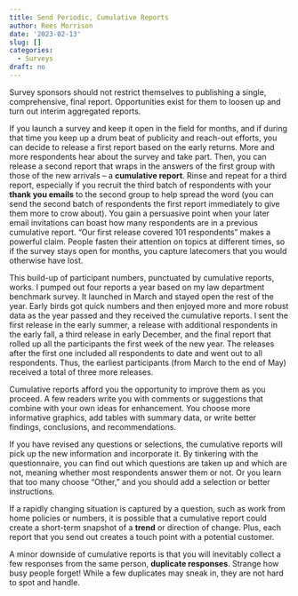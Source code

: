 ```yaml
---
title: Send Periodic, Cumulative Reports
author: Rees Morrison
date: '2023-02-13'
slug: []
categories:
  - Surveys
draft: no
---
```


Survey sponsors should not restrict themselves to publishing a single, comprehensive, final report.  Opportunities exist for them to loosen up and turn out interim aggregated reports.  

If you launch a survey and keep it open in the field for months, and if during that time you keep up a drum beat of publicity and reach-out efforts, you can decide to release a first report based on the early returns.  More and more respondents hear about the survey and take part.  Then, you can release a second report that wraps in the answers of the first group with those of the new arrivals – a **cumulative report**.   Rinse and repeat for a third report, especially if you recruit the third batch of respondents with your **thank you emails** to the second group to help spread the word (you can send the second batch of respondents the first report immediately to give them more to crow about).  You gain a persuasive point when your later email invitations can boast how many respondents are in a previous cumulative report.  “Our first release covered 101 respondents” makes a powerful claim.  People fasten their attention on topics at different times, so if the survey stays open for months, you capture latecomers that you would otherwise have lost.

This build-up of participant numbers, punctuated by cumulative reports, works.  I pumped out four reports a year based on my law department benchmark survey.  It launched in March and stayed open the rest of the year.  Early birds got quick numbers and then enjoyed more and more robust data as the year passed and they received the cumulative reports.  I sent the first release in the early summer, a release with additional respondents in the early fall, a third release in early December, and the final report that rolled up all the participants the first week of the new year.  The releases after the first one included all respondents to date and went out to all respondents.  Thus, the earliest participants (from March to the end of May) received a total of three more releases.

Cumulative reports afford you the opportunity to improve them as you proceed. A few readers write you with comments or suggestions that combine with your own ideas for enhancement.  You choose more informative graphics, add tables with summary data, or write better findings, conclusions, and recommendations.  

If you have revised any questions or selections, the cumulative reports will pick up the new information and incorporate it.  By tinkering with the questionnaire, you can find out which questions are taken up and which are not, meaning whether most respondents answer them or not.  Or you learn that too many choose “Other,” and you should add a selection or better instructions.

If a rapidly changing situation is captured by a question, such as work from home policies or numbers, it is possible that a cumulative report could create a short-term snapshot of a **trend** or direction of change.  Plus, each report that you send out creates a touch point with a potential customer. 

A minor downside of cumulative reports is that you will inevitably collect a few responses from the same person, **duplicate responses**.  Strange how busy people forget!  While a few duplicates may sneak in, they are not hard to spot and handle.

<!-- End of post -->

